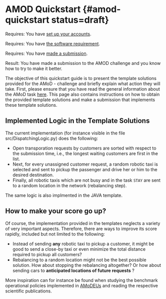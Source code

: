 # AMOD Quickstart {#amod-quickstart status=draft}

<div class='requirements' markdown='1'>

Requires: You have [set up your accounts](#cm-accounts).

Requires: You have [the software requirement](#cm-sw).

Requires: You have [made a submission](#cm-first).

Result: You have made a submission to the AMOD challenge and you know how to try to make it better.

</div>

The objective of this quickstart guide is to present the template solutions provided for the AMoD - challenge and briefly explain what action they will take. First, please ensure that you have read the general information about the AMoD task [here](http://docs.duckietown.org/DT19/AIDO/out/amod.html). This page also contains instructions on how to obtain the provided template solutions and make a submission that implements these template solutions. 

## Implemented Logic in the Template Solutions

The current implementation (for instance visible in the file src/DispatchingLogic.py) does the following: 

* Open transporation requests by customers are sorted with respect to the submission time, i.e., the longest waiting customers are first in the list. 
* Next, for every unassigned customer request, a random robotic taxi is selected and sent to pickup the passenger and drive her or him to the desired destination.
* Finally, all robotic taxis which are not busy and in the task `STAY` are sent to a random location in the network (rebalancing step).

The same logic is also implmented in the JAVA template.


## How to make your score go up?

Of course, the implementation provided in the templates neglects a variety of very important aspects. Therefore, there are ways to improve its score rapidly, included but not limited to the following:

* Instead of sending **any** robotic taxi to pickup a customer, it might be good to send a close-by taxi or even minimize the total distance required to pickup all customers?
* Rebalancing to a random location might not be the best possible solution. How about stopping the rebalancing altogether? Or how about sending cars to **anticipated locations of future requests** ?

More inspiration can for instance be found when studying the benchmark operational policies implemented in [AMoDEUs](https://github.com/idsc-frazzoli/amodeus) and reading the respective scientific publications.
